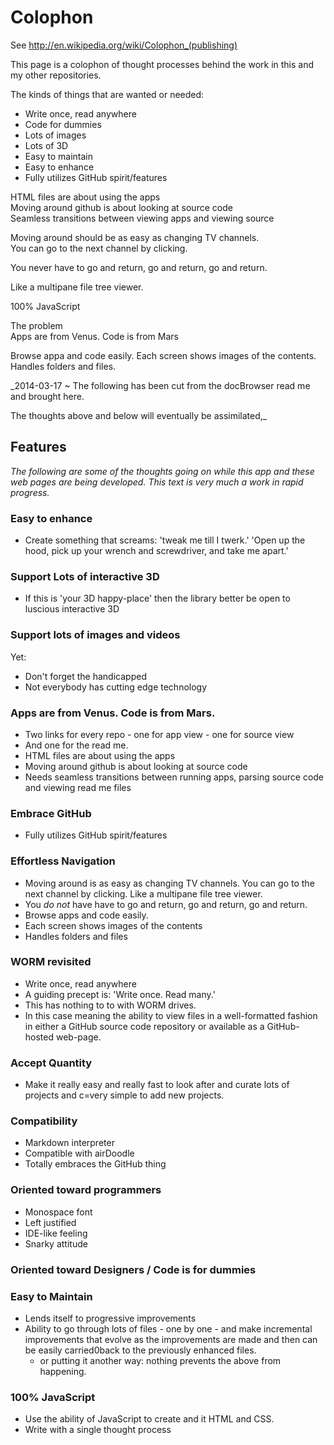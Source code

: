 Colophon
========

See <http://en.wikipedia.org/wiki/Colophon_(publishing)>

This page is a colophon of thought processes behind the work in this and my other repositories.


The kinds of things that are wanted or needed:

* Write once, read anywhere
* Code for dummies
* Lots of images
* Lots of 3D
* Easy to maintain
* Easy to enhance
* Fully utilizes GitHub spirit/features

HTML files are about using the apps  
Moving around github is about looking at source code  
Seamless transitions between viewing apps and viewing source

Moving around should be as easy as changing TV channels.  
You can go to the next channel by clicking.

You never have to go and return, go and return, go and return.

Like a multipane file tree viewer.

100% JavaScript

The problem  
Apps are from Venus. Code is from Mars

Browse appa and code easily.
Each screen shows images of the contents.
Handles folders and files.

_2014-03-17 ~ The following has been cut from the docBrowser read me and brought here.  

The thoughts above and below will eventually be assimilated,_

## Features

_The following are some of the thoughts going on while this app and these web pages are being developed. This text is very much a work in rapid progress._

### Easy to enhance

* Create something that screams: 'tweak me till I twerk.' 'Open up the hood, pick up your wrench and screwdriver, and take me apart.'


### Support Lots of interactive 3D

* If this is 'your 3D happy-place' then the library better be open to luscious interactive 3D


### Support lots of images and videos

Yet:

* Don't forget the handicapped  
* Not everybody has cutting edge technology


### Apps are from Venus. Code is from Mars.

* Two links for every repo - one for app view - one for source view  
* And one for the read me.
* HTML files are about using the apps
* Moving around github is about looking at source code
* Needs seamless transitions between running apps, parsing source code and viewing read me files 


### Embrace GitHub

* Fully utilizes GitHub spirit/features


### Effortless Navigation

* Moving around is as easy as changing TV channels. You can go to the next channel by clicking. Like a multipane file tree viewer.
* You *do not* have have to go and return, go and return, go and return.
* Browse apps and code easily.
* Each screen shows images of the contents
* Handles folders and files

### WORM revisited

* Write once, read anywhere
* A guiding precept is: 'Write once. Read many.'
* This has nothing to to with WORM drives.
* In this case meaning the ability to view files in a well-formatted fashion in either a GitHub source code repository or available as a GitHub-hosted web-page.


### Accept Quantity

* Make it really easy and really fast to look after and curate lots of projects and c=very simple to add new projects.


### Compatibility

* Markdown interpreter 
* Compatible with airDoodle 
* Totally embraces the GitHub thing

### Oriented toward programmers 

* Monospace font
* Left justified
* IDE-like feeling
* Snarky attitude


### Oriented toward Designers / Code is for dummies


### Easy to Maintain

* Lends itself to progressive improvements
* Ability to go through lots of files - one by one - and make incremental improvements that evolve as the improvements are made and then can be easily carried0back to the previously enhanced files.
	- or putting it another way: nothing prevents the above from happening.


### 100% JavaScript  

* Use the ability of JavaScript to create and it HTML and CSS.
* Write with a single thought process
